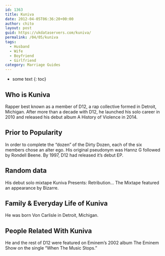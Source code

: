 ```yaml
---
id: 1363
title: Kuniva
date: 2012-04-05T06:36:20+00:00
author: chito
layout: post
guid: https://ukdataservers.com/kuniva/
permalink: /04/05/kuniva
tags:
  - Husband
  - Wife
  - Boyfriend
  - Girlfriend
category: Marriage Guides
---
```


* some text
{: toc}
          
          
## Who is  Kuniva
                  
                  
                  
Rapper best known as a member of D12, a rap collective formed in Detroit, Michigan. After more than a decade with D12, he launched his solo career in 2010 and released his debut album A History of Violence in 2014.
                  
                
                
                
## Prior to Popularity 
                  
                  
                  
In order to complete the &#8220;dozen&#8221; of the Dirty Dozen, each of the six members chose an alter ego. His original pseudonym was Hannz G followed by Rondell Beene. By 1997, D12 had released it&#8217;s debut EP.
                  
                
                
                
## Random data 
                  
                  
                  
His debut solo mixtape Kuniva Presents: Retribution&#8230; The Mixtape featured an appearance by Bizarre.
                  
                
                
                
## Family & Everyday Life of Kuniva
                  
                  
                  
He was born Von Carlisle in Detroit, Michigan.
                  
                
                
                
## People Related With  Kuniva
                  
                  
                  
He and the rest of D12 were featured on Eminem&#8217;s 2002 album The Eminem Show on the single &#8220;When The Music Stops.&#8221;
                  
                
              
            
          
          
          
    
    
  
